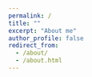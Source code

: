 ```yaml
---
permalink: /
title: ""
excerpt: "About me"
author_profile: false
redirect_from: 
  - /about/
  - /about.html
---
```



<html lang="en">
<head>
    <meta charset="UTF-8">
    <meta name="viewport" content="width=device-width, initial-scale=1.0">
    <title>Two Columns</title>
    <style>
        .columns {
            display: flex;
            justify-content: space-between;
        }

        .column1 {
            width: 30%; /* 조절 가능 */
            border: 1px solid #F2F2F2;
            padding: 10px;
            box-sizing: border-box;
        }

        .column2 {
            width: 70%; /* 조절 가능 */
            border: 1px solid #F2F2F2;
            padding: 10px;
            box-sizing: border-box;
        }

        .column3 {
            width: 40%; /* 조절 가능 */
            border: 1px solid #F2F2F2;
            padding: 10px;
            box-sizing: border-box;
        }

        .column4 {
            width: 60%; /* 조절 가능 */
            border: 1px solid #F2F2F2;
            padding: 10px;
            box-sizing: border-box;
        }

        .column5 {
            width: 100%; /* 조절 가능 */
            border: 1px solid #FFFFFF;
            padding: 20px;
            box-sizing: border-box;
        }

        .column6 {
            width: 50%; /* 조절 가능 */
            border: 1px solid #FFFFFF;
            padding: 20px;
            box-sizing: border-box;
        }

        .card {
            border: 1px solid #0073CF; /* 테두리 */
            box-shadow: 0 4px 8px rgba(0, 0, 0, 0.1); /* 그림자 효과 */
            border-radius: 8px; /* 테두리 둥글게 */
            display: flex;
            justify-content : center;
            align-items : center;
            text-align : center;
            padding : 5px 0;
            
        }

        h1 { text-align: center; }

        li{ list-style-position: inside; 
            text-indent: -20px;
        }

        .inside { list-style-position: inside; }

        
    </style>
</head>


<body bgcolor='#F2F2F2'>

<div class="columns">
    <div class="column1">
        <p>  <img src="https://github.com/int141312/int141312.github.io/blob/gh-pages/images/profile.png?raw=true">   </p> 
        <h1> Jisung Son </h1>
        <a> jisung9973@gmail.com  </a>
    </div>

    <div class="column2">
        <p>I am a deep learning enthusiast with a keen interest in Anomaly Detection, OOD detection, language model, diffusion models, and Data-centric AI. My passion lies in designing interpretable and inferable deep learning models that can emulate the complexities of the real world.
        </p>
        
        <p>
My goal is not just to create models that can generate realistic outputs, but also to forge a deeper understanding of deep learning architectures and methodologies. Through this journey, I am committed to advancing research that demystifies the core mechanics of AI, making it as accessible and as natural to use in our daily lives as a calculator.
        </p>
    <div class="columns">
      <div class="column3">
        <h3> Interests </h3>
        <ul class="inside">
          <li> Deep Learning : Anomaly Detection, OOD detection </li>
          <li> Generative AI : Language model, Diffusion model </li>
          <li> Data-centric AI </li>
        </ul>
      </div>

      <div class="column2">
        <h3> Education </h3>
        <ul class="inside">
          <li> Gwangju Institute of Science and Technology <br> (2023-2025) M.S in Artificial Intelligence  </li>
           
          <li> Ulsan National Institute of Science and Technology <br> (2014-2019) B.S in Physics, minor in Nuclear Science and Engineering </li> 
          
        </ul>
        
      </div>

    </div>
        
    </div>
</div>

<br>


<div id="research" name="research" class="columns" style='background-color: #ffffff' >
    <br>
    <div class="column5">
      <h1> Research & Projects </h1> 
      <h3> Sample-Incremental Influence Function: A Sensitivity Metric to detect Key Feature Replacement (2024.03 ~ 2024.12) </h3>
      <p> Abstract </p>      

      <div class="columns" style='background-color: #ffffff'>
      <p> Influence function serves as a quantitative metric of model sensitivity, measuring the degree of parameter variation, offering insights into model parameter behavior, and enabling parameter predictions without the need for retraining. The traditional influence function-based sensitivity relies on a sample-decremental approach, which only measures the impact of removing specific samples. This narrow focus restricts its ability to analyze model behavior in response to newly introduced samples, highlighting a significant limitation in adapting to dynamic data environments. In this work, we present the Sample-Incremental Influence Function that leverages influence function to evaluate the impact of additional data on model sensitivity. Correlation analysis and CAM-based visualization demonstrate the validity of our method and reveal its ability to detect key feature replacement. Sensitivity show strong potential for various applications related to feature corresponding to unknown sample. </p>
      </div>

      <h3> Development and Training of Reinforcement Learning Environments with Dynamic Terrain Considerations: A Case Study on Robot Vacuum Cleaner (2023.03 ~ 2023.06) </h3>
      <p> * Language: Python </p>

      <div class="columns" style='background-color: #ffffff'>
        <div class="column6">
        <p>  Reinforcement learning is commonly applied to learn optimal decision-making in stationary environments. However, in real-world scenarios, stationary environments are limited, and thus, the use of reinforcement learning in machine intelligence applications is limited. In the case of robot vacuum cleaners, companies typically employ simple algorithms or basic machine learning techniques to determine the robot’s movement path. These approaches fail to address the issue of adapting to environmental changes that occur during the cleaning process. We aim to develop a reinforcement learning environment that can be used to enhance the efficiency of robot vacuum cleaners and use the environment to train a robot vacuum cleaner agent. We created a dynamic grid-world-based learning environment that incorporates potential changes in the real world. We trained a robot vacuum cleaner to navigate the room efficiently and compared its performance with traditional algorithm-based approaches.  </p> 
        </div>

        <div class="column6">
          <p> {% include video.html id="3AfjKQNlUwY"%} </p>
        </div>

      </div>

      <h3> MENU Master : Service that provides food recommendations and information to help you navigate away from menus in languages you don't understand. (2024.03 ~ 2024.06) </h3>
      <p> * Language: Python(Flask) </p>

      <div class="columns" style='background-color: #ffffff'>
        <div class="column6">
        <p>  This service can be useful if the menu is in a language you don't understand and you can't get any information from it. It uses the user's information and the menu information on the menu board to determine the fitness of the food and recommends the top three options.  </p> 
        </div>

        <div class="column6">
          <p>  <!-- {% include video.html id="4RiLnJGKvxI" %} -->
            <iframe width="560" height="315" src="https://www.youtube.com/embed/4RiLnJGKvxI" frameborder="0" allowfullscreen></iframe>
          </p>
        </div>

      </div>


      <h3> Development of efficient dictionary training technology for large Korean language models (2024. 01 ~ 2024. 12) </h3>
      <p> * Language: Python(Flask) </p>

      <div class="columns" style='background-color: #ffffff'>
      <p> We developed a model to determine whether the input text is ungrammatical, contains hate speech, or discusses a book-related topic. </p>
      </div>
      
      
    </div>
</div>

<br>

<div id="study" name="study" class="columns" style='background-color: #ffffff' >
    <br>
    <div class="column5">
      <h1> Study </h1> 
    <br>

       <div class="columns" style='background-color: #ffffff'>
        <div class="column6">
          <div class="card" onclick='window.location.href = "https://panoramic-timer-f8a.notion.site/Why-ML-lost-and-DL-became-the-trend-2249f0f11b16451c93b79d5214356bc7?pvs=4" ' > <h3 style = "margin-top: 0; margin-bottom: 0; "> Why ML lost and DL became the trend? </h3> </div>

          <br>

          <div class="card" onclick='window.location.href = "https://panoramic-timer-f8a.notion.site/Diffusion-model-Background-9b61df6e3d8846a2a55c378a8024bfa1?pvs=4" ' > <h3 style = "margin-top: 0; margin-bottom: 0; "> Diffusion model Background </h3> </div>

        </div>



        <div class="column6"> 

          <div class="card" onclick='window.location.href = "https://panoramic-timer-f8a.notion.site/Discussion-of-deep-learning-representations-a48f244a96264b578ae3ffb277ceb1cf?pvs=4" ' > <h3 style = "margin-top: 0; margin-bottom: 0; "> Discussion of deep learning representations </h3> </div>

          <br>

          <div class="card" onclick='window.location.href = "https://panoramic-timer-f8a.notion.site/Why-Cross-Entropy-4f0809c9077f4bde8cccfa80d849d1b9?pvs=4" ' > <h3 style = "margin-top: 0; margin-bottom: 0; "> Why Cross Entropy? </h3> </div>
          
        </div>
      </div>
      
    </div>
</div>


<br>

<div id="experience" name="experience" class="columns" style='background-color: #ffffff' >
  <br>
  <div class="column5">
    <h1> Experience </h1>
    <h3> Teaching </h3>
    <ul class="inside">
    <li> General PhysicsⅠ, UNIST (spring 2018) </li>
    <li> General Physics Ⅱ, UNIST (fall 2018) </li>
    <li> Calculus Ⅱ, UNIST (fall 2018) </li>
    </ul>
 
    <h3> Military Service </h3>
    <ul class="inside">
    <li> ROKAF (2020-2022) </li>
    </ul>

    <h3> Additional Education </h3>
    <ul class="inside">
    <li> KIAS-APCTP Statistical Physics Winter School (POSTECH) (2020) - ML & Deep Learning </li>
    <li> Data Youth Campus (Yonsei University) (2022) - Big Data analysis & Deep Learning </li>
    </ul>


  </div>
</div>

<br>

<div id="Motto" name="Motto" class="columns" style='background-color: #ffffff' >
  <br>
  <div class="column5">
    <h1> Life Motto </h1>

    <h3> 3 words abouts suceess </h3>
    <ul class="inside">
    <li> Lifeization : Making It a Part of Your Daily Life.  </li>
    <p> Whether you’re eating, taking a walk, or even running errands, constantly thinking about your field and how to improve it is what it means to truly make it a part of your everyday life. So, Let's do something I'm passionate about.No matter what you do, there will always come a time when it's hard and you feel like giving up. To get through those moments, you need to do something you love and are passionate about. This is the secret to success and how I live my life. </p>

    <li> Muscle growth : Mental Fortitude </li>
    <p> When you choose a particular field, you will inevitably face tough and challenging moments. To overcome these moments, having strong mental fortitude is absolutely essential.This is when you think about muscle growth. If you look at the process of muscle development, the first thing that happens is that muscle fibers tear, and new muscle fibers grow to fill the void. Human growth is no different than muscle development. The right amount of "tearing" is what makes you grow. </p>

    <li> Drive </li>
    <p> You won’t really know anything until you give it a try. That’s why people who lack the drive to take action often find it difficult to succeed. </p>
    </ul>
    
    <h3> 3 words about Happiness </h3>
    <ul class="inside">
    <li> Friday </li>
    <p> Between Friday and Sunday, which day makes people happier? Most choose Friday. A high school senior who is certain of getting into a prestigious university is often happier than a student already attending one. A pair who just succeeded in confessing their love and is about to become a couple can be happier than couples already in a relationship. Essentially, people feel a stronger sense of happiness when the future is assured rather than while things are still unfolding. </p>

    <li> Value (Usefulness) </li>
    <p> Among the five stages of happiness, the highest level is identity. People find value and usefulness when they realize who they are and what unique abilities they possess—things that others can’t do—and this realization leads to happiness. </p>

    <li> Magic </li>
    <p> The magical moment in a performance goes by in a flash, yet magicians spend countless hours practicing to create that brief moment. Life works the same way. Three years of high school are dedicated to preparing for college entrance exams, and four years of college are spent honing skills for employment. We put in a great deal of time and effort to seize those fleeting moments of happiness. This is what happiness is all about. </p>
    </ul>

  </div>
</div>



</body>
</html>







<h2> Skills </h2>
* Python, C++, C#, HTML  
* Deep Learning Frame work: PyTorch
* 3D modeling: Unreal Engine, Unity, Sketchup







